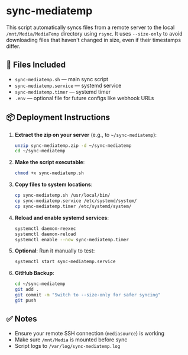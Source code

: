 # sync-mediatemp

This script automatically syncs files from a remote server to the local `/mnt/Media/MediaTemp` directory using `rsync`. It uses `--size-only` to avoid downloading files that haven't changed in size, even if their timestamps differ.

## 💾 Files Included

- `sync-mediatemp.sh` — main sync script
- `sync-mediatemp.service` — systemd service
- `sync-mediatemp.timer` — systemd timer
- `.env` — optional file for future configs like webhook URLs

## 📦 Deployment Instructions

1. **Extract the zip on your server** (e.g., to `~/sync-mediatemp`):
    ```bash
    unzip sync-mediatemp.zip -d ~/sync-mediatemp
    cd ~/sync-mediatemp
    ```

2. **Make the script executable**:
    ```bash
    chmod +x sync-mediatemp.sh
    ```

3. **Copy files to system locations**:
    ```bash
    cp sync-mediatemp.sh /usr/local/bin/
    cp sync-mediatemp.service /etc/systemd/system/
    cp sync-mediatemp.timer /etc/systemd/system/
    ```

4. **Reload and enable systemd services**:
    ```bash
    systemctl daemon-reexec
    systemctl daemon-reload
    systemctl enable --now sync-mediatemp.timer
    ```

5. **Optional**: Run it manually to test:
    ```bash
    systemctl start sync-mediatemp.service
    ```

6. **GitHub Backup**:
    ```bash
    cd ~/sync-mediatemp
    git add .
    git commit -m "Switch to --size-only for safer syncing"
    git push
    ```

## ✅ Notes

- Ensure your remote SSH connection (`mediasource`) is working
- Make sure `/mnt/Media` is mounted before sync
- Script logs to `/var/log/sync-mediatemp.log`
